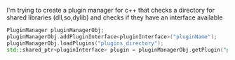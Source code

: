 I'm trying to create a plugin manager for c++ that checks a directory for shared libraries (dll,so,dylib) and checks if they have an interface available

```cpp
PluginManager pluginManagerObj;
pluginManagerObj.addPluginInterface<pluginInterface>("pluginName");
pluginManagerObj.loadPlugins("plugins_directory");
std::shared_ptr<pluginInterface> plugin = pluginManagerObj.getPlugin("pluginName");
```
